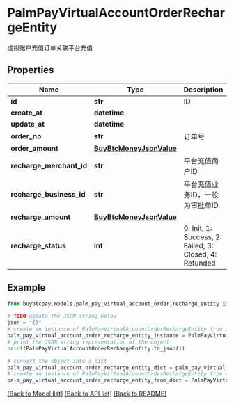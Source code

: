 # PalmPayVirtualAccountOrderRechargeEntity

虚拟账户充值订单关联平台充值

## Properties

Name | Type | Description | Notes
------------ | ------------- | ------------- | -------------
**id** | **str** | ID | [optional] 
**create_at** | **datetime** |  | [optional] 
**update_at** | **datetime** |  | [optional] 
**order_no** | **str** | 订单号 | [optional] 
**order_amount** | [**BuyBtcMoneyJsonValue**](BuyBtcMoneyJsonValue.md) |  | [optional] 
**recharge_merchant_id** | **str** | 平台充值商户ID | [optional] 
**recharge_business_id** | **str** | 平台充值业务ID，一般为审批单ID | [optional] 
**recharge_amount** | [**BuyBtcMoneyJsonValue**](BuyBtcMoneyJsonValue.md) |  | [optional] 
**recharge_status** | **int** | 0: Init, 1: Success, 2: Failed, 3: Closed, 4: Refunded | [optional] 

## Example

```python
from buybtcpay.models.palm_pay_virtual_account_order_recharge_entity import PalmPayVirtualAccountOrderRechargeEntity

# TODO update the JSON string below
json = "{}"
# create an instance of PalmPayVirtualAccountOrderRechargeEntity from a JSON string
palm_pay_virtual_account_order_recharge_entity_instance = PalmPayVirtualAccountOrderRechargeEntity.from_json(json)
# print the JSON string representation of the object
print(PalmPayVirtualAccountOrderRechargeEntity.to_json())

# convert the object into a dict
palm_pay_virtual_account_order_recharge_entity_dict = palm_pay_virtual_account_order_recharge_entity_instance.to_dict()
# create an instance of PalmPayVirtualAccountOrderRechargeEntity from a dict
palm_pay_virtual_account_order_recharge_entity_from_dict = PalmPayVirtualAccountOrderRechargeEntity.from_dict(palm_pay_virtual_account_order_recharge_entity_dict)
```
[[Back to Model list]](../README.md#documentation-for-models) [[Back to API list]](../README.md#documentation-for-api-endpoints) [[Back to README]](../README.md)


